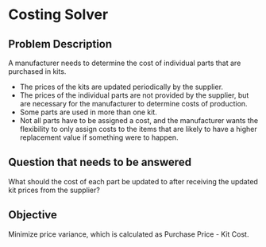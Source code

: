 # Costing Solver

## Problem Description
A manufacturer needs to determine the cost of individual parts that are purchased in kits.
  - The prices of the kits are updated periodically by the supplier. 
  - The prices of the individual parts are not provided by the supplier, but are necessary for the manufacturer to determine costs of production.
  - Some parts are used in more than one kit.
  - Not all parts have to be assigned a cost, and the manufacturer wants the flexibility to only assign costs to the items that are likely to have a higher replacement value if something were to happen.

## Question that needs to be answered
What should the cost of each part be updated to after receiving the updated kit prices from the supplier?

## Objective
Minimize price variance, which is calculated as Purchase Price - Kit Cost.
